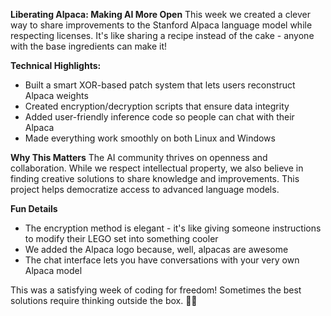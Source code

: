 **Liberating Alpaca: Making AI More Open**
This week we created a clever way to share improvements to the Stanford Alpaca language model while respecting licenses. It's like sharing a recipe instead of the cake - anyone with the base ingredients can make it!

**Technical Highlights:**
- Built a smart XOR-based patch system that lets users reconstruct Alpaca weights
- Created encryption/decryption scripts that ensure data integrity
- Added user-friendly inference code so people can chat with their Alpaca
- Made everything work smoothly on both Linux and Windows

**Why This Matters**
The AI community thrives on openness and collaboration. While we respect intellectual property, we also believe in finding creative solutions to share knowledge and improvements. This project helps democratize access to advanced language models.

**Fun Details**
- The encryption method is elegant - it's like giving someone instructions to modify their LEGO set into something cooler
- We added the Alpaca logo because, well, alpacas are awesome
- The chat interface lets you have conversations with your very own Alpaca model

This was a satisfying week of coding for freedom! Sometimes the best solutions require thinking outside the box. 🦙✨
